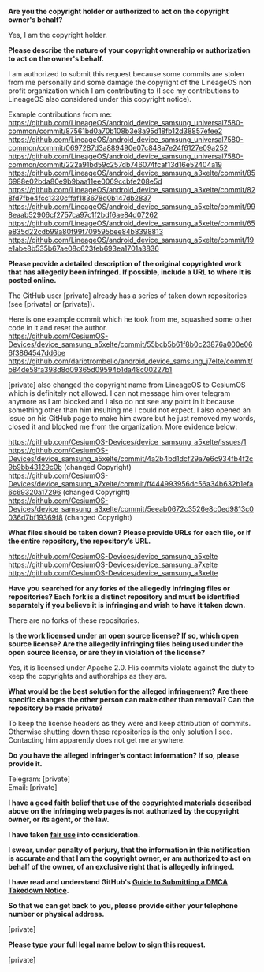 **Are you the copyright holder or authorized to act on the copyright owner's behalf?**

Yes, I am the copyright holder.

**Please describe the nature of your copyright ownership or authorization to act on the owner's behalf.**

I am authorized to submit this request because some commits are stolen from me personally and some damage the copyright of the LineageOS non profit organization which I am contributing to (I see my contributions to LineageOS also considered under this copyright notice).

Example contributions from me:  
https://github.com/LineageOS/android_device_samsung_universal7580-common/commit/87561bd0a70b108b3e8a95d18fb12d38857efee2  
https://github.com/LineageOS/android_device_samsung_universal7580-common/commit/0697287d3a889490e07c848a7e24f6127e09a252  
https://github.com/LineageOS/android_device_samsung_universal7580-common/commit/222a91bd59c257db746074fcaf13d16e52404a19  
https://github.com/LineageOS/android_device_samsung_a3xelte/commit/856988e02bda80e9b9baa11ee0069ccbfe208e5d  
https://github.com/LineageOS/android_device_samsung_a3xelte/commit/828fd7fbe4fcc1330cffaf183678d0b147db2837  
https://github.com/LineageOS/android_device_samsung_a5xelte/commit/998eaab52906cf2757ca97c1f2bdf6ae84d07262  
https://github.com/LineageOS/android_device_samsung_a5xelte/commit/65e835d22cdb99a80f99f709595bee84b8398813  
https://github.com/LineageOS/android_device_samsung_a5xelte/commit/19e1abe8b535b67ae08c623feb693ea1701a3836

**Please provide a detailed description of the original copyrighted work that has allegedly been infringed. If possible, include a URL to where it is posted online.**

The GitHub user [private] already has a series of taken down repositories (see [private] or [private]).

Here is one example commit which he took from me, squashed some other code in it and reset the author.    
https://github.com/CesiumOS-Devices/device_samsung_a5xelte/commit/55bcb5b61f8b0c23876a000e066f3864547dd6be  
https://github.com/dariotrombello/android_device_samsung_j7elte/commit/b84de58fa398d8d09365d09594b1da48c00227b1  

[private] also changed the copyright name from LineageOS to CesiumOS which is definitely not allowed. I can not message him over telegram anymore as I am blocked and I also do not see any point in it because something other than him insulting me I could not expect. I also opened an issue on his GitHub page to make him aware but he just removed my words, closed it and blocked me from the organization. More evidence below:

https://github.com/CesiumOS-Devices/device_samsung_a5xelte/issues/1  
https://github.com/CesiumOS-Devices/device_samsung_a5xelte/commit/4a2b4bd1dcf29a7e6c934fb4f2c9b9bb43129c0b (changed Copyright)  
https://github.com/CesiumOS-Devices/device_samsung_a7xelte/commit/ff444993956dc56a34b632b1efa6c69320a17296 (changed Copyright)  
https://github.com/CesiumOS-Devices/device_samsung_a3xelte/commit/5eeab0672c3526e8c0ed9813c0036d7bf19369f8 (changed Copyright)  

**What files should be taken down? Please provide URLs for each file, or if the entire repository, the repository’s URL.**

https://github.com/CesiumOS-Devices/device_samsung_a5xelte  
https://github.com/CesiumOS-Devices/device_samsung_a7xelte  
https://github.com/CesiumOS-Devices/device_samsung_a3xelte  

**Have you searched for any forks of the allegedly infringing files or repositories? Each fork is a distinct repository and must be identified separately if you believe it is infringing and wish to have it taken down.**

There are no forks of these repositories.

**Is the work licensed under an open source license? If so, which open source license? Are the allegedly infringing files being used under the open source license, or are they in violation of the license?**

Yes, it is licensed under Apache 2.0. His commits violate against the duty to keep the copyrights and authorships as they are.

**What would be the best solution for the alleged infringement? Are there specific changes the other person can make other than removal? Can the repository be made private?**

To keep the license headers as they were and keep attribution of commits. Otherwise shutting down these repositories is the only solution I see. Contacting him apparently does not get me anywhere.

**Do you have the alleged infringer’s contact information? If so, please provide it.**

Telegram: [private]  
Email: [private]

**I have a good faith belief that use of the copyrighted materials described above on the infringing web pages is not authorized by the copyright owner, or its agent, or the law.**

**I have taken <a href="https://www.lumendatabase.org/topics/22">fair use</a> into consideration.**

**I swear, under penalty of perjury, that the information in this notification is accurate and that I am the copyright owner, or am authorized to act on behalf of the owner, of an exclusive right that is allegedly infringed.**

**I have read and understand GitHub's <a href="https://help.github.com/articles/guide-to-submitting-a-dmca-takedown-notice/">Guide to Submitting a DMCA Takedown Notice</a>.**

**So that we can get back to you, please provide either your telephone number or physical address.**

[private]

**Please type your full legal name below to sign this request.**

[private]
